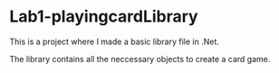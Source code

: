 # Lab1-playingcardLibrary

This is a project where I made a basic library file in .Net.

The library contains all the neccessary objects to create a card game.
